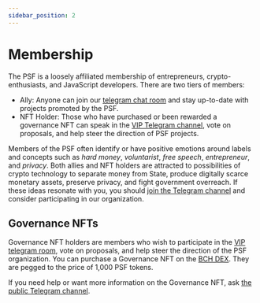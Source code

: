 ```yaml
---
sidebar_position: 2
---
```


# Membership

The PSF is a loosely affiliated membership of entrepreneurs, crypto-enthusiasts, and JavaScript developers. There are two tiers of members:

- Ally: Anyone can join our [telegram chat room](https://t.me/permissionless_software) and stay up-to-date with projects promoted by the PSF.
- NFT Holder: Those who have purchased or been rewarded a governance NFT can speak in the [VIP Telegram channel](https://t.me/psf_vip), vote on proposals, and help steer the direction of PSF projects.

Members of the PSF often identify or have positive emotions around labels and concepts such as *hard money*, *voluntarist*, *free speech*, *entrepreneur*, and *privacy*. Both allies and NFT holders are attracted to possibilities of crypto technology to separate money from State, produce digitally scarce monetary assets, preserve privacy, and fight government overreach. If these ideas resonate with you, you should [join the Telegram channel](https://t.me/permissionless_software) and consider participating in our organization.

## Governance NFTs

Governance NFT holders are members who wish to participate in the [VIP telegram room](https://t.me/psf_vip), vote on proposals, and help steer the direction of the PSF organization. You can purchase a Governance NFT on the [BCH DEX](https://dex.fullstack.cash). They are pegged to the price of 1,000 PSF tokens.

If you need help or want more information on the Governance NFT, ask [the public Telegram channel](https://t.me/permissionless_software).
